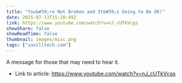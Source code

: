 ```yaml
---
title: "You&#39;re Not Broken and It&#39;s Going to Be OK!"
date: 2025-07-13T15:28:49Z
link: https://www.youtube.com/watch?v=nJ_cUTkVcgs
showShare: false
showReadTime: false
thumbnail: images/misc.png
tags: ["savilltech.com"]
---
```

A message for those that may need to hear it.

- Link to article: https://www.youtube.com/watch?v=nJ_cUTkVcgs